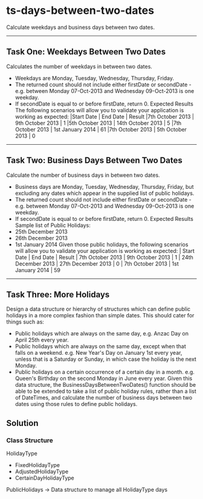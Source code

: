 # ts-days-between-two-dates
Calculate weekdays and business days between two dates.

--------------------------------------
Task One: Weekdays Between Two Dates
--------------------------------------
Calculates the number of weekdays in between two dates.
- Weekdays are Monday, Tuesday, Wednesday, Thursday, Friday.
- The returned count should not include either firstDate or secondDate -
e.g. between Monday 07-Oct-2013 and Wednesday 09-Oct-2013 is one weekday.
- If secondDate is equal to or before firstDate, return 0.
Expected Results
The following scenarios will allow you to validate your application is working as expected:
|Start Date       | End Date          | Result
|7th October 2013 | 9th October 2013  | 1
|5th October 2013 | 14th October 2013 | 5
|7th October 2013 | 1st January 2014  | 61
|7th October 2013 | 5th October 2013  | 0

-------------------------------------------
Task Two: Business Days Between Two Dates
-------------------------------------------
Calculate the number of business days in between two dates.
- Business days are Monday, Tuesday, Wednesday, Thursday, Friday, but excluding any dates
which appear in the supplied list of public holidays.
- The returned count should not include either firstDate or secondDate - e.g. between Monday
07-Oct-2013 and Wednesday 09-Oct-2013 is one weekday.
- If secondDate is equal to or before firstDate, return 0.
Expected Results
Sample list of Public Holidays:
- 25th December 2013
- 26th December 2013
- 1st January 2014
Given those public holidays, the following scenarios will allow you to validate your application is
working as expected:
| Start Date          | End Date            | Result
| 7th October 2013    | 9th October 2013    | 1
| 24th December 2013  | 27th December 2013  | 0
| 7th October 2013    | 1st January 2014    | 59

-------------------------------------------
Task Three: More Holidays
-------------------------------------------
Design a data structure or hierarchy of structures which can define public holidays in a more
complex fashion than simple dates.
This should cater for things such as:
- Public holidays which are always on the same day, e.g. Anzac Day on April 25th every year.
- Public holidays which are always on the same day, except when that falls on a weekend. e.g. New
Year's Day on January 1st every year, unless that is a Saturday or Sunday, in which case the holiday
is the next Monday.
- Public holidays on a certain occurrence of a certain day in a month. e.g. Queen's Birthday on the
second Monday in June every year.
Given this data structure, the BusinessDaysBetweenTwoDates() function should be able to be
extended to take a list of public holiday rules, rather than a list of DateTimes, and calculate the
number of business days between two dates using those rules to define public holidays.

## Solution

### Class Structure
HolidayType
- FixedHolidayType
- AdjustedHolidayType
- CertainDayHolidayType

PublicHolidays -> Data structure to manage all HolidayType days